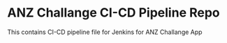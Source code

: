 ANZ Challange CI-CD Pipeline Repo
========

This contains CI-CD pipeline file for Jenkins for ANZ Challange App

